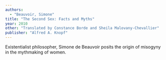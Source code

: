 ```yaml
---
authors:
  - "Beauvoir, Simone"
title: "The Second Sex: Facts and Myths"
year: 2010
other: "Translated by Constance Borde and Sheila Malovany-Chevallier"
publisher: "Alfred A. Knopf"
---
```


Existentialist philosopher, Simone de Beauvoir posits the origin of
misogyny in the mythmaking of women.


